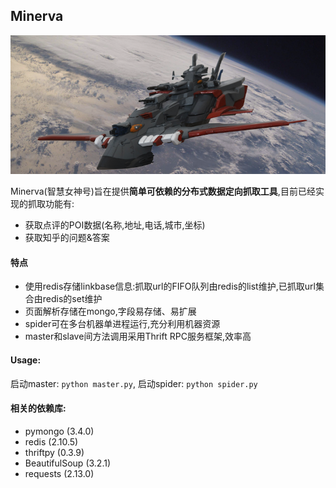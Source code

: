 ## Minerva

![智慧女神号](/minerva/conf/1.png "minerva")

Minerva(智慧女神号)旨在提供**简单可依赖的分布式数据定向抓取工具**,目前已经实现的抓取功能有:
+ 获取点评的POI数据(名称,地址,电话,城市,坐标)
+ 获取知乎的问题&答案

#### 特点
+ 使用redis存储linkbase信息:抓取url的FIFO队列由redis的list维护,已抓取url集合由redis的set维护
+ 页面解析存储在mongo,字段易存储、易扩展
+ spider可在多台机器单进程运行,充分利用机器资源
+ master和slave间方法调用采用Thrift RPC服务框架,效率高

#### Usage:
启动master: `python master.py`, 启动spider: `python spider.py`

#### 相关的依赖库:
+ pymongo (3.4.0)
+ redis (2.10.5)
+ thriftpy (0.3.9)
+ BeautifulSoup (3.2.1)
+ requests (2.13.0)


